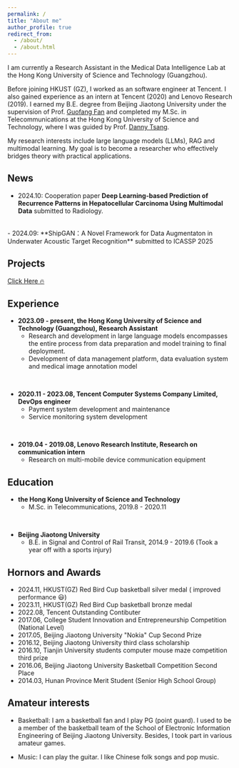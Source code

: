 ```yaml
---
permalink: /
title: "About me"
author_profile: true
redirect_from: 
  - /about/
  - /about.html
---
```


I am currently a Research Assistant in the Medical Data Intelligence Lab at the Hong Kong University of Science and Technology (Guangzhou). 

Before joining HKUST (GZ), I worked as an software engineer at Tencent. I also gained experience as an intern at Tencent (2020) and Lenovo Research (2019). I earned my B.E. degree from Beijing Jiaotong University under the supervision of Prof. [Guofang Fan](https://faculty.bjtu.edu.cn/eaie/9079.html) and completed my M.Sc. in Telecommunications at the Hong Kong University of Science and Technology, where I was guided by Prof. [Danny Tsang](https://eetsang.home.ece.ust.hk/).

My research interests include large language models (LLMs), RAG and multimodal learning. My goal is to become a researcher who effectively bridges theory with practical applications.


## News
- 2024.10: Cooperation paper **Deep Learning-based Prediction of Recurrence Patterns in Hepatocellular Carcinoma Using Multimodal Data** submitted to Radiology.
<br>
- 2024.09: **ShipGAN：A Novel Framework for Data Augmentaton in Underwater Acoustic Target Recognition** submitted to ICASSP 2025

## Projects

[Click Here 🔥](/projects/)

## Experience

- **2023.09 - present, the Hong Kong University of Science and Technology (Guangzhou), Research Assistant**
    - Research and development in large language models encompasses the entire process from data preparation and model training to final deployment.
    - Development of data management platform, data evaluation system and medical image annotation model
<br>

- **2020.11 - 2023.08, Tencent Computer Systems Company Limited, DevOps engineer**
    - Payment system development and maintenance
    - Service monitoring system development
<br>

- **2019.04 - 2019.08, Lenovo Research Institute, Research on communication intern** 
    - Research on multi-mobile device communication equipment

## Education

- **the Hong Kong University of Science and Technology**
    - M.Sc. in Telecommunications, 2019.8 - 2020.11
<br>

- **Beijing Jiaotong University**
    - B.E. in Signal and Control of Rail Transit, 2014.9 - 2019.6 (Took a year off with a sports injury)

## Hornors and Awards
- 2024.11, HKUST(GZ) Red Bird Cup basketball silver medal ( improved performance 😃)
- 2023.11, HKUST(GZ) Red Bird Cup basketball bronze medal
- 2022.08, Tencent Outstanding Contibuter
- 2017.06, College Student Innovation and Entrepreneurship Competition (National Level)
- 2017.05, Beijing Jiaotong University "Nokia" Cup Second Prize
- 2016.12, Beijing Jiaotong University third class scholarship
- 2016.10, Tianjin University students computer mouse maze competition third prize
- 2016.06, Beijing Jiaotong University Basketball Competition Second Place
- 2014.03, Hunan Province Merit Student (Senior High School Group)

## Amateur interests

- Basketball: I am a basketball fan and I play PG (point guard). I used to be a member of the basketball team of the School of Electronic Information Engineering of Beijing Jiaotong University. Besides, I took part in various amateur games.

- Music: I can play the guitar. I like Chinese folk songs and pop music.